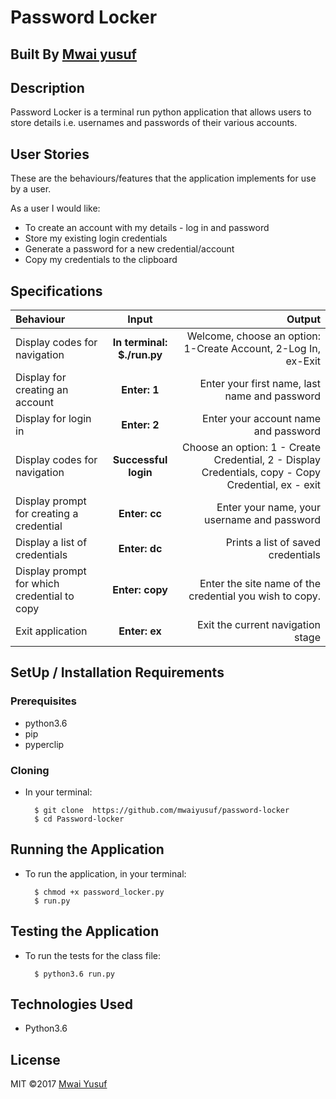 # Password Locker

## Built By [Mwai yusuf](https://github.com/mwaiyusuf/)

## Description
Password Locker is a terminal run python application that allows users to store details i.e. usernames and passwords of their various accounts.

## User Stories
These are the behaviours/features that the application implements for use by a user.

As a user I would like:
* To create an account with my details - log in and password
* Store my existing login credentials
* Generate a password for a new credential/account
* Copy my credentials to the clipboard

## Specifications
| Behaviour | Input | Output |
| :---------------- | :---------------: | ------------------: |
| Display codes for navigation | **In terminal: $./run.py** | Welcome, choose an option: 1-Create Account, 2-Log In, ex-Exit |
| Display  for creating an account | **Enter: 1** | Enter your first name, last name and password |
| Display  for login in | **Enter: 2** | Enter your account name and password |
| Display codes for navigation | **Successful login** | Choose an option: 1 - Create Credential, 2 - Display Credentials, copy - Copy Credential, ex - exit |
| Display prompt for creating a credential | **Enter: cc** | Enter your name, your username and password |
| Display a list of credentials | **Enter: dc** | Prints a list of saved credentials |
| Display prompt for which credential to copy | **Enter: copy** | Enter the site name of the credential you wish to copy. |
| Exit application | **Enter: ex** | Exit the current navigation stage |

## SetUp / Installation Requirements
### Prerequisites
* python3.6
* pip
* pyperclip

### Cloning
* In your terminal:
        
        $ git clone  https://github.com/mwaiyusuf/password-locker
        $ cd Password-locker

## Running the Application
* To run the application, in your terminal:

        $ chmod +x password_locker.py
        $ run.py
        
## Testing the Application
* To run the tests for the class file:

        $ python3.6 run.py
        
## Technologies Used
* Python3.6

## License
MIT &copy;2017 [Mwai Yusuf](https://github.com/mwaiyusuf)

